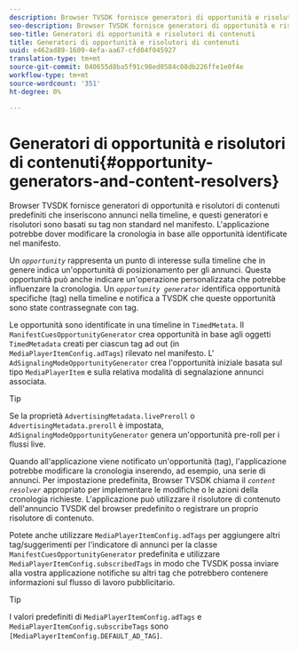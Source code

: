 ```yaml
---
description: Browser TVSDK fornisce generatori di opportunità e risolutori di contenuti predefiniti che inseriscono annunci nella timeline, e questi generatori e risolutori sono basati su tag non standard nel manifesto. L'applicazione potrebbe dover modificare la cronologia in base alle opportunità identificate nel manifesto.
seo-description: Browser TVSDK fornisce generatori di opportunità e risolutori di contenuti predefiniti che inseriscono annunci nella timeline, e questi generatori e risolutori sono basati su tag non standard nel manifesto. L'applicazione potrebbe dover modificare la cronologia in base alle opportunità identificate nel manifesto.
seo-title: Generatori di opportunità e risolutori di contenuti
title: Generatori di opportunità e risolutori di contenuti
uuid: e462ad89-1609-4efa-aa67-cfd04f045927
translation-type: tm+mt
source-git-commit: 040655d8ba5f91c98ed0584c08db226ffe1e0f4e
workflow-type: tm+mt
source-wordcount: '351'
ht-degree: 0%

---
```



# Generatori di opportunità e risolutori di contenuti{#opportunity-generators-and-content-resolvers}

Browser TVSDK fornisce generatori di opportunità e risolutori di contenuti predefiniti che inseriscono annunci nella timeline, e questi generatori e risolutori sono basati su tag non standard nel manifesto. L&#39;applicazione potrebbe dover modificare la cronologia in base alle opportunità identificate nel manifesto.

Un *`opportunity`* rappresenta un punto di interesse sulla timeline che in genere indica un&#39;opportunità di posizionamento per gli annunci. Questa opportunità può anche indicare un&#39;operazione personalizzata che potrebbe influenzare la cronologia. Un *`opportunity generator`* identifica opportunità specifiche (tag) nella timeline e notifica a TVSDK che queste opportunità sono state contrassegnate con tag.

Le opportunità sono identificate in una timeline in `TimedMetata`. Il `ManifestCuesOpportunityGenerator` crea opportunità in base agli oggetti `TimedMetadata` creati per ciascun tag ad out (in `MediaPlayerItemConfig.adTags`) rilevato nel manifesto. L&#39; `AdSignalingModeOpportunityGenerator` crea l&#39;opportunità iniziale basata sul tipo `MediaPlayerItem` e sulla relativa modalità di segnalazione annunci associata.

>[!TIP]
>
>Se la proprietà `AdvertisingMetadata.livePreroll` o `AdvertisingMetadata.preroll` è impostata, `AdSignalingModeOpportunityGenerator` genera un&#39;opportunità pre-roll per i flussi live.

Quando all&#39;applicazione viene notificato un&#39;opportunità (tag), l&#39;applicazione potrebbe modificare la cronologia inserendo, ad esempio, una serie di annunci. Per impostazione predefinita, Browser TVSDK chiama il *`content resolver`* appropriato per implementare le modifiche o le azioni della cronologia richieste. L&#39;applicazione può utilizzare il risolutore di contenuto dell&#39;annuncio TVSDK del browser predefinito o registrare un proprio risolutore di contenuto.

Potete anche utilizzare `MediaPlayerItemConfig.adTags` per aggiungere altri tag/suggerimenti per l&#39;indicatore di annunci per la classe `ManifestCuesOpportunityGenerator` predefinita e utilizzare `MediaPlayerItemConfig.subscribedTags` in modo che TVSDK possa inviare alla vostra applicazione notifiche su altri tag che potrebbero contenere informazioni sul flusso di lavoro pubblicitario.

>[!TIP]
>
>I valori predefiniti di `MediaPlayerItemConfig.adTags` e `MediaPlayerItemConfig.subscribeTags` sono `[MediaPlayerItemConfig.DEFAULT_AD_TAG]`.


